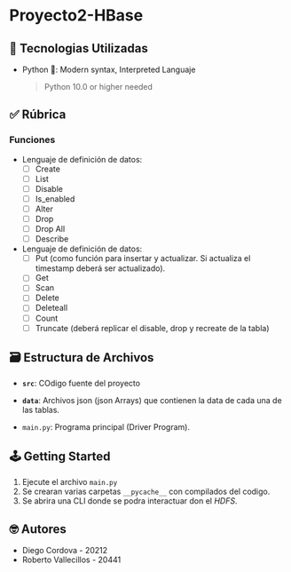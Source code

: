 # Proyecto2-HBase

## 📡 Tecnologias Utilizadas

- Python 🐍: Modern syntax, Interpreted Languaje
  > Python 10.0 or higher needed

## ✅ Rúbrica

### Funciones
- Lenguaje de definición de datos:
  - [ ] Create
  - [ ] List 
  - [ ] Disable
  - [ ] Is_enabled
  - [ ] Alter
  - [ ] Drop
  - [ ] Drop All
  - [ ] Describe

- Lenguaje de definición de datos:
  - [ ] Put (como función para insertar y actualizar. Si actualiza el timestamp deberá ser actualizado).
  - [ ] Get
  - [ ] Scan
  - [ ] Delete
  - [ ] Deleteall
  - [ ] Count
  - [ ] Truncate (deberá replicar el disable, drop y recreate de la tabla) 

## 🗃️ Estructura de Archivos

- **`src`**: COdigo fuente del proyecto

- **`data`**: Archivos json (json Arrays) que contienen la data de cada una de las tablas.

- `main.py`: Programa principal (Driver Program).

## 🕹️ Getting Started

1. Ejecute el archivo `main.py`
2. Se crearan varias carpetas `__pycache__` con compilados del codigo.
3. Se abrira una CLI donde se podra interactuar don el *HDFS*.

## 🤓 Autores

- Diego Cordova - 20212
- Roberto Vallecillos - 20441
